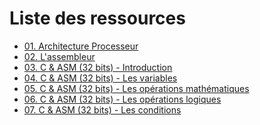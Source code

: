 # Liste des ressources
* [01. Architecture Processeur](https://github.com/Sharpforce/Reverse-Engineering/blob/master/01.%20Ressources/01.%20Architecture%20Processeur.md)
* [02. L'assembleur](https://github.com/Sharpforce/Reverse-Engineering/blob/master/01.%20Ressources/02.%20L'assembleur.md)
* [03. C & ASM (32 bits) - Introduction](https://github.com/Sharpforce/Reverse-Engineering/blob/master/01.%20Ressources/03.%20C%20%26%20ASM%20(32%20bits)%20-%20Introduction.md)
* [04. C & ASM (32 bits) - Les variables](https://github.com/Sharpforce/Reverse-Engineering/blob/master/01.%20Ressources/04.%20C%20%26%20ASM%20(32%20bits)%20-%20Les%20variables.md)
* [05. C & ASM (32 bits) - Les opérations mathématiques](https://github.com/Sharpforce/Reverse-Engineering/blob/master/01.%20Ressources/05.%20C%20%26%20ASM%20(32%20bits)%20-%20Les%20op%C3%A9rations%20math%C3%A9matiques.md)
* [06. C & ASM (32 bits) - Les opérations logiques](https://github.com/Sharpforce/Reverse-Engineering/blob/master/01.%20Ressources/06.%20C%20%26%20ASM%20(32%20bits)%20-%20Les%20op%C3%A9rateurs%20logiques.md)
* [07. C & ASM (32 bits) - Les conditions](https://github.com/Sharpforce/Reverse-Engineering/blob/master/01.%20Ressources/07.%20C%20%26%20ASM%20(32%20bits)%20-%20Les%20conditions.md)
  
